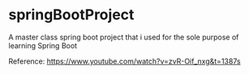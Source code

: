 # springBootProject
A master class spring boot project that i used for the sole purpose of learning Spring Boot

Reference: https://www.youtube.com/watch?v=zvR-Oif_nxg&t=1387s
